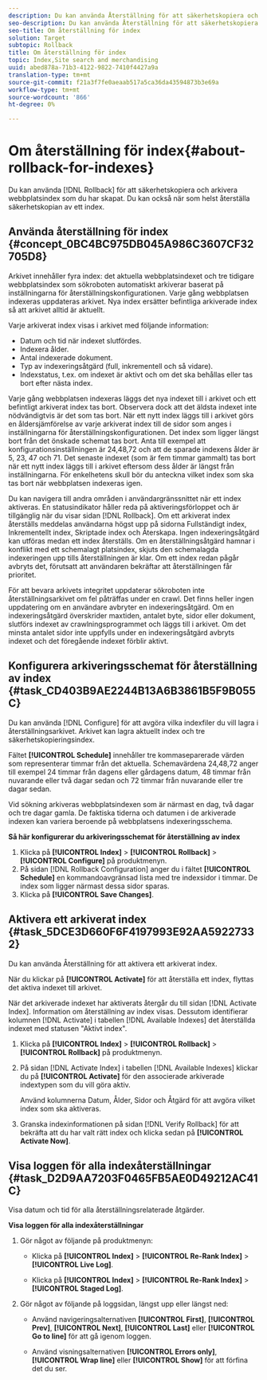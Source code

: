 ```yaml
---
description: Du kan använda Återställning för att säkerhetskopiera och arkivera webbplatsindex som du har skapat. Du kan också när som helst återställa säkerhetskopian av ett index.
seo-description: Du kan använda Återställning för att säkerhetskopiera och arkivera webbplatsindex som du har skapat. Du kan också när som helst återställa säkerhetskopian av ett index.
seo-title: Om återställning för index
solution: Target
subtopic: Rollback
title: Om återställning för index
topic: Index,Site search and merchandising
uuid: abed878a-71b3-4122-9822-7410f4427a9a
translation-type: tm+mt
source-git-commit: f21a3f7fe0aeaab517a5ca36da43594873b3e69a
workflow-type: tm+mt
source-wordcount: '866'
ht-degree: 0%

---
```



# Om återställning för index{#about-rollback-for-indexes}

Du kan använda [!DNL Rollback] för att säkerhetskopiera och arkivera webbplatsindex som du har skapat. Du kan också när som helst återställa säkerhetskopian av ett index.

## Använda återställning för index {#concept_0BC4BC975DB045A986C3607CF32705D8}

Arkivet innehåller fyra index: det aktuella webbplatsindexet och tre tidigare webbplatsindex som sökroboten automatiskt arkiverar baserat på inställningarna för återställningskonfigurationen. Varje gång webbplatsen indexeras uppdateras arkivet. Nya index ersätter befintliga arkiverade index så att arkivet alltid är aktuellt.

Varje arkiverat index visas i arkivet med följande information:

* Datum och tid när indexet slutfördes.
* Indexera ålder.
* Antal indexerade dokument.
* Typ av indexeringsåtgärd (full, inkrementell och så vidare).
* Indexstatus, t.ex. om indexet är aktivt och om det ska behållas eller tas bort efter nästa index.

Varje gång webbplatsen indexeras läggs det nya indexet till i arkivet och ett befintligt arkiverat index tas bort. Observera dock att det äldsta indexet inte nödvändigtvis är det som tas bort. När ett nytt index läggs till i arkivet görs en åldersjämförelse av varje arkiverat index till de sidor som anges i inställningarna för återställningskonfigurationen. Det index som ligger längst bort från det önskade schemat tas bort. Anta till exempel att konfigurationsinställningen är 24,48,72 och att de sparade indexens ålder är 5, 23, 47 och 71. Det senaste indexet (som är fem timmar gammalt) tas bort när ett nytt index läggs till i arkivet eftersom dess ålder är längst från inställningarna. För enkelhetens skull bör du anteckna vilket index som ska tas bort när webbplatsen indexeras igen.

Du kan navigera till andra områden i användargränssnittet när ett index aktiveras. En statusindikator håller reda på aktiveringsförloppet och är tillgänglig när du visar sidan [!DNL Rollback]. Om ett arkiverat index återställs meddelas användarna högst upp på sidorna Fullständigt index, Inkrementellt index, Skriptade index och Återskapa. Ingen indexeringsåtgärd kan utföras medan ett index återställs. Om en återställningsåtgärd hamnar i konflikt med ett schemalagt platsindex, skjuts den schemalagda indexeringen upp tills återställningen är klar. Om ett index redan pågår avbryts det, förutsatt att användaren bekräftar att återställningen får prioritet.

För att bevara arkivets integritet uppdaterar sökroboten inte återställningsarkivet om fel påträffas under en crawl. Det finns heller ingen uppdatering om en användare avbryter en indexeringsåtgärd. Om en indexeringsåtgärd överskrider maxtiden, antalet byte, sidor eller dokument, slutförs indexet av crawlningsprogrammet och läggs till i arkivet. Om det minsta antalet sidor inte uppfylls under en indexeringsåtgärd avbryts indexet och det föregående indexet förblir aktivt.

## Konfigurera arkiveringsschemat för återställning av index {#task_CD403B9AE2244B13A6B3861B5F9B055C}

Du kan använda [!DNL Configure] för att avgöra vilka indexfiler du vill lagra i återställningsarkivet. Arkivet kan lagra aktuellt index och tre säkerhetskopieringsindex.

Fältet **[!UICONTROL Schedule]** innehåller tre kommaseparerade värden som representerar timmar från det aktuella. Schemavärdena 24,48,72 anger till exempel 24 timmar från dagens eller gårdagens datum, 48 timmar från nuvarande eller två dagar sedan och 72 timmar från nuvarande eller tre dagar sedan.

Vid sökning arkiveras webbplatsindexen som är närmast en dag, två dagar och tre dagar gamla. De faktiska tiderna och datumen i de arkiverade indexen kan variera beroende på webbplatsens indexeringsschema.

**Så här konfigurerar du arkiveringsschemat för återställning av index**

1. Klicka på **[!UICONTROL Index]** > **[!UICONTROL Rollback]** > **[!UICONTROL Configure]** på produktmenyn.
1. På sidan [!DNL Rollback Configuration] anger du i fältet **[!UICONTROL Schedule]** en kommandoavgränsad lista med tre indexsidor i timmar. De index som ligger närmast dessa sidor sparas.
1. Klicka på **[!UICONTROL Save Changes]**.

## Aktivera ett arkiverat index {#task_5DCE3D660F6F4197993E92AA59227332}

Du kan använda Återställning för att aktivera ett arkiverat index.

När du klickar på **[!UICONTROL Activate]** för att återställa ett index, flyttas det aktiva indexet till arkivet.

När det arkiverade indexet har aktiverats återgår du till sidan [!DNL Activate Index]. Information om återställning av index visas. Dessutom identifierar kolumnen [!DNL Activate] i tabellen [!DNL Available Indexes] det återställda indexet med statusen &quot;Aktivt index&quot;.

1. Klicka på **[!UICONTROL Index]** > **[!UICONTROL Rollback]** > **[!UICONTROL Rollback]** på produktmenyn.
1. På sidan [!DNL Activate Index] i tabellen [!DNL Available Indexes] klickar du på **[!UICONTROL Activate]** för den associerade arkiverade indextypen som du vill göra aktiv.

   Använd kolumnerna Datum, Ålder, Sidor och Åtgärd för att avgöra vilket index som ska aktiveras.
1. Granska indexinformationen på sidan [!DNL Verify Rollback] för att bekräfta att du har valt rätt index och klicka sedan på **[!UICONTROL Activate Now]**.

## Visa loggen för alla indexåterställningar {#task_D2D9AA7203F0465FB5AE0D49212AC41C}

Visa datum och tid för alla återställningsrelaterade åtgärder.

**Visa loggen för alla indexåterställningar**

1. Gör något av följande på produktmenyn:

   * Klicka på **[!UICONTROL Index]** > **[!UICONTROL Re-Rank Index]** > **[!UICONTROL Live Log]**.

   * Klicka på **[!UICONTROL Index]** > **[!UICONTROL Re-Rank Index]** > **[!UICONTROL Staged Log]**.

1. Gör något av följande på loggsidan, längst upp eller längst ned:

   * Använd navigeringsalternativen **[!UICONTROL First]**, **[!UICONTROL Prev]**, **[!UICONTROL Next]**, **[!UICONTROL Last]** eller **[!UICONTROL Go to line]** för att gå igenom loggen.

   * Använd visningsalternativen **[!UICONTROL Errors only]**, **[!UICONTROL Wrap line]** eller **[!UICONTROL Show]** för att förfina det du ser.

